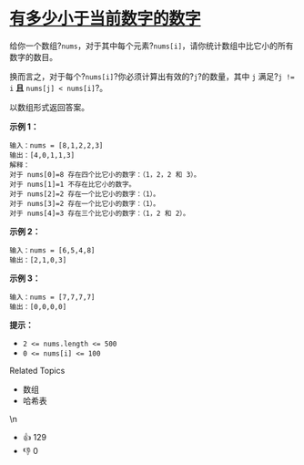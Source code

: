 # [有多少小于当前数字的数字](https://leetcode-cn.com/problems/how-many-numbers-are-smaller-than-the-current-number/)

给你一个数组?`nums`，对于其中每个元素?`nums[i]`，请你统计数组中比它小的所有数字的数目。

换而言之，对于每个?`nums[i]`?你必须计算出有效的?`j`?的数量，其中 `j` 满足?`j != i` **且** `nums[j] < nums[i]`?。

以数组形式返回答案。



**示例 1：**

```
输入：nums = [8,1,2,2,3]
输出：[4,0,1,1,3]
解释： 
对于 nums[0]=8 存在四个比它小的数字：（1，2，2 和 3）。 
对于 nums[1]=1 不存在比它小的数字。
对于 nums[2]=2 存在一个比它小的数字：（1）。 
对于 nums[3]=2 存在一个比它小的数字：（1）。 
对于 nums[4]=3 存在三个比它小的数字：（1，2 和 2）。
```

**示例 2：**

```
输入：nums = [6,5,4,8]
输出：[2,1,0,3]
```

**示例 3：**

```
输入：nums = [7,7,7,7]
输出：[0,0,0,0]
```



**提示：**

- `2 <= nums.length <= 500`
- `0 <= nums[i] <= 100`

Related Topics

- 数组
- 哈希表

\n

- 👍 129
- 👎 0